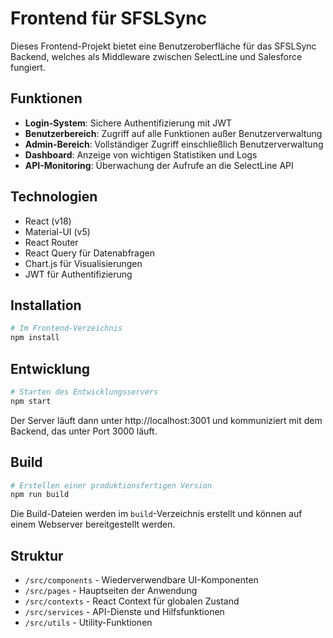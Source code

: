 # Frontend für SFSLSync

Dieses Frontend-Projekt bietet eine Benutzeroberfläche für das SFSLSync Backend, welches als Middleware zwischen SelectLine und Salesforce fungiert.

## Funktionen

- **Login-System**: Sichere Authentifizierung mit JWT
- **Benutzerbereich**: Zugriff auf alle Funktionen außer Benutzerverwaltung
- **Admin-Bereich**: Vollständiger Zugriff einschließlich Benutzerverwaltung
- **Dashboard**: Anzeige von wichtigen Statistiken und Logs
- **API-Monitoring**: Überwachung der Aufrufe an die SelectLine API

## Technologien

- React (v18)
- Material-UI (v5)
- React Router
- React Query für Datenabfragen
- Chart.js für Visualisierungen
- JWT für Authentifizierung

## Installation

```bash
# Im Frontend-Verzeichnis
npm install
```

## Entwicklung

```bash
# Starten des Entwicklungsservers
npm start
```

Der Server läuft dann unter http://localhost:3001 und kommuniziert mit dem Backend, das unter Port 3000 läuft.

## Build

```bash
# Erstellen einer produktionsfertigen Version
npm run build
```

Die Build-Dateien werden im `build`-Verzeichnis erstellt und können auf einem Webserver bereitgestellt werden.

## Struktur

- `/src/components` - Wiederverwendbare UI-Komponenten
- `/src/pages` - Hauptseiten der Anwendung
- `/src/contexts` - React Context für globalen Zustand
- `/src/services` - API-Dienste und Hilfsfunktionen
- `/src/utils` - Utility-Funktionen 